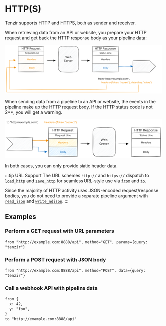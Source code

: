 # HTTP(S)

Tenzir supports HTTP and HTTPS, both as sender and receiver.

When retrieving data from an API or website, you prepare your HTTP request and
get back the HTTP response body as your pipeline data:

![HTTP from](http-from.svg)

When sending data from a pipeline to an API or website, the events in the
pipeline make up the HTTP request body. If the HTTP status code is not 2\*\*,
you will get a warning.

![HTTP from](http-to.svg)

In both cases, you can only provide static header data.

:::tip URL Support
The URL schemes `http://` and `https://` dispatch to
[`load_http`](../../tql2/operators/load_http.mdx) and
[`save_http`](../../tql2/operators/save_http.mdx) for seamless URL-style use via
[`from`](../../tql2/operators/from.md) and [`to`](../../tql2/operators/to.md).

Since the majority of HTTP activity uses JSON-encoded request/response
bodies, you do not need to provide a separate pipeline argument with
[`read_json`](../../tql2/operators/read_json.mdx) and
[`write_ndjson`](../../tql2/operators/write_ndjson.md).
:::

## Examples

### Perform a GET request with URL parameters

```tql
from "http://example.com:8888/api", method="GET", params={query: "tenzir"}
```

### Perform a POST request with JSON body

```tql
from "http://example.com:8888/api", method="POST", data={query: "tenzir"}
```

### Call a webhook API with pipeline data

```tql
from {
  x: 42,
  y: "foo",
}
to "http://example.com:8888/api"
```
